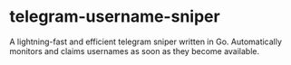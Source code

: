 # telegram-username-sniper
A lightning-fast and efficient telegram sniper written in Go. Automatically monitors and claims usernames as soon as they become available.
